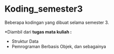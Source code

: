 # Koding_semester3
Beberapa kodingan yang dibuat selama semester 3.

*Diambil dari **tugas mata kuliah :**
- Struktur Data
- Pemrograman Berbasis Objek, dan sebagainya
